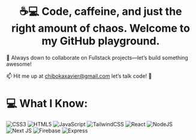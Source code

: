 <h1 align="center">☕💻 Code, caffeine, and just the right amount of chaos. Welcome to my GitHub playground.</h1>



👯 Always down to collaborate on Fullstack projects—let’s build something awesome!



📫 Hit me up at chibokaxavier@gmail.com let’s talk code! 🚀



 <div align="start">

  </div>
  
  # 💻 What I Know:
![CSS3](https://img.shields.io/badge/css3-%231572B6.svg?style=for-the-badge&logo=css3&logoColor=white) ![HTML5](https://img.shields.io/badge/html5-%23E34F26.svg?style=for-the-badge&logo=html5&logoColor=white) ![JavaScript](https://img.shields.io/badge/javascript-%23323330.svg?style=for-the-badge&logo=javascript&logoColor=%23F7DF1E)  ![TailwindCSS](https://img.shields.io/badge/tailwindcss-%2338B2AC.svg?style=for-the-badge&logo=tailwind-css&logoColor=white) ![React](https://img.shields.io/badge/react-%2320232a.svg?style=for-the-badge&logo=react&logoColor=%2361DAFB) ![NodeJS](https://img.shields.io/badge/node.js-6DA55F?style=for-the-badge&logo=node.js&logoColor=white) ![Next JS](https://img.shields.io/badge/Next-black?style=for-the-badge&logo=next.js&logoColor=white) ![Firebase](https://img.shields.io/badge/Firebase-black?style=for-the-badge&logo=firebase&logoColor=red) ![Express](https://img.shields.io/badge/Express-black?style=for-the-badge&logo=express&logoColor=red) 
  

</div>


